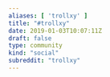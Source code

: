 ```yaml
---
aliases: [ 'trollxy' ]
title: "#trollxy"
date: 2019-01-03T10:07:11Z
draft: false
type: community
kind: "social"
subreddit: "trollxy"
---
```

